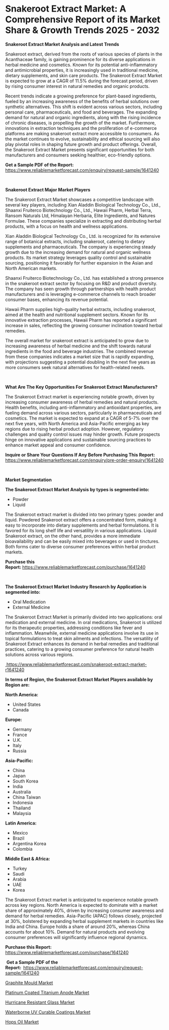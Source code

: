 <p><h1>Snakeroot Extract Market: A Comprehensive Report of its Market Share & Growth Trends 2025 - 2032</h1></p><p><strong>Snakeroot Extract Market Analysis and Latest Trends</strong></p>
<p><p>Snakeroot extract, derived from the roots of various species of plants in the Acanthaceae family, is gaining prominence for its diverse applications in herbal medicine and cosmetics. Known for its potential anti-inflammatory and antimicrobial properties, it is increasingly used in traditional medicine, dietary supplements, and skin care products. The Snakeroot Extract Market is expected to grow at a CAGR of 11.5% during the forecast period, driven by rising consumer interest in natural remedies and organic products.</p><p>Recent trends indicate a growing preference for plant-based ingredients, fueled by an increasing awareness of the benefits of herbal solutions over synthetic alternatives. This shift is evident across various sectors, including personal care, pharmaceuticals, and food and beverages. The expanding demand for natural and organic ingredients, along with the rising incidence of chronic diseases, is propelling the growth of the market. Furthermore, innovations in extraction techniques and the proliferation of e-commerce platforms are making snakeroot extract more accessible to consumers. As the market continues to evolve, sustainability and ethical sourcing will also play pivotal roles in shaping future growth and product offerings. Overall, the Snakeroot Extract Market presents significant opportunities for both manufacturers and consumers seeking healthier, eco-friendly options.</p></p>
<p><strong>Get a Sample PDF of the Report:&nbsp;</strong> <a href="https://www.reliablemarketforecast.com/enquiry/request-sample/1641240?utm_campaign=1906&utm_medium=2&utm_source=Github&utm_content=ia&utm_term=30012025&utm_id=snakeroot-extract">https://www.reliablemarketforecast.com/enquiry/request-sample/1641240</a></p>
<p>&nbsp;</p>
<p><strong>Snakeroot Extract Major Market Players</strong></p>
<p><p>The Snakeroot Extract Market showcases a competitive landscape with several key players, including Xian Aladdin Biological Technology Co., Ltd., Shaanxi Fruiterco Biotechnology Co., Ltd., Hawaii Pharm, Herbal Terra, Ransom Naturals Ltd, Himalayan Herbaria, Elite Ingredients, and Natures Formulae. These companies specialize in extracting and distributing herbal products, with a focus on health and wellness applications.</p><p>Xian Aladdin Biological Technology Co., Ltd. is recognized for its extensive range of botanical extracts, including snakeroot, catering to dietary supplements and pharmaceuticals. The company is experiencing steady growth due to the increasing demand for natural and organic wellness products. Its market strategy leverages quality control and sustainable sourcing, positioning it favorably for further expansion in the Asian and North American markets.</p><p>Shaanxi Fruiterco Biotechnology Co., Ltd. has established a strong presence in the snakeroot extract sector by focusing on R&D and product diversity. The company has seen growth through partnerships with health product manufacturers and is leveraging e-commerce channels to reach broader consumer bases, enhancing its revenue potential.</p><p>Hawaii Pharm supplies high-quality herbal extracts, including snakeroot, aimed at the health and nutritional supplement sectors. Known for its innovative extraction processes, Hawaii Pharm has reported a significant increase in sales, reflecting the growing consumer inclination toward herbal remedies.</p><p>The overall market for snakeroot extract is anticipated to grow due to increasing awareness of herbal medicine and the shift towards natural ingredients in the food and beverage industries. The combined revenue from these companies indicates a market size that is rapidly expanding, with projections suggesting a potential doubling in the next five years as more consumers seek natural alternatives for health-related needs.</p></p>
<p>&nbsp;</p>
<p><strong>What Are The Key Opportunities For Snakeroot Extract Manufacturers?</strong></p>
<p><p>The Snakeroot Extract market is experiencing notable growth, driven by increasing consumer awareness of herbal remedies and natural products. Health benefits, including anti-inflammatory and antioxidant properties, are fueling demand across various sectors, particularly in pharmaceuticals and cosmetics. The market is expected to expand at a CAGR of 5-7% over the next five years, with North America and Asia-Pacific emerging as key regions due to rising herbal product adoption. However, regulatory challenges and quality control issues may hinder growth. Future prospects hinge on innovative applications and sustainable sourcing practices to enhance market appeal and consumer confidence.</p></p>
<p><strong>Inquire or Share Your Questions If Any Before Purchasing This Report:</strong> <a href="https://www.reliablemarketforecast.com/enquiry/pre-order-enquiry/1641240?utm_campaign=1906&utm_medium=2&utm_source=Github&utm_content=ia&utm_term=30012025&utm_id=snakeroot-extract">https://www.reliablemarketforecast.com/enquiry/pre-order-enquiry/1641240</a></p>
<p>&nbsp;</p>
<p><strong>Market Segmentation</strong></p>
<p><strong>The Snakeroot Extract Market Analysis by types is segmented into:</strong></p>
<p><ul><li>Powder</li><li>Liquid</li></ul></p>
<p><p>The Snakeroot extract market is divided into two primary types: powder and liquid. Powdered Snakeroot extract offers a concentrated form, making it easy to incorporate into dietary supplements and herbal formulations. It is favored for its long shelf life and versatility in various applications. Liquid Snakeroot extract, on the other hand, provides a more immediate bioavailability and can be easily mixed into beverages or used in tinctures. Both forms cater to diverse consumer preferences within herbal product markets.</p></p>
<p><strong>Purchase this Report:&nbsp;</strong><a href="https://www.reliablemarketforecast.com/purchase/1641240?utm_campaign=1906&utm_medium=2&utm_source=Github&utm_content=ia&utm_term=30012025&utm_id=snakeroot-extract">https://www.reliablemarketforecast.com/purchase/1641240</a></p>
<p>&nbsp;</p>
<p><strong>The Snakeroot Extract Market Industry Research by Application is segmented into:</strong></p>
<p><ul><li>Oral Medication</li><li>External Medicine</li></ul></p>
<p><p>The Snakeroot Extract Market is primarily divided into two applications: oral medication and external medicine. In oral medications, Snakeroot is utilized for its therapeutic properties, addressing conditions like fever and inflammation. Meanwhile, external medicine applications involve its use in topical formulations to treat skin ailments and infections. The versatility of Snakeroot Extract enhances its demand in herbal remedies and traditional practices, catering to a growing consumer preference for natural health solutions across various regions.</p></p>
<p><a href="https://www.reliablemarketforecast.com/snakeroot-extract-market-r1641240?utm_campaign=1906&utm_medium=2&utm_source=Github&utm_content=ia&utm_term=30012025&utm_id=snakeroot-extract">&nbsp;https://www.reliablemarketforecast.com/snakeroot-extract-market-r1641240</a></p>
<p><strong>In terms of Region, the Snakeroot Extract Market Players available by Region are:</strong></p>
<p>
    <p> <strong> North America: </strong>
        <ul>
            <li>United States</li>
            <li>Canada</li>
        </ul>
        </p> 
    <p> <strong> Europe: </strong>
        <ul>
            <li>Germany</li>
            <li>France</li>
            <li>U.K.</li>
            <li>Italy</li>
            <li>Russia</li>
        </ul>
        </p> 
    <p> <strong> Asia-Pacific: </strong>
        <ul>
            <li>China</li>
            <li>Japan</li>
            <li>South Korea</li>
            <li>India</li>
            <li>Australia</li>
            <li>China Taiwan</li>
            <li>Indonesia</li>
            <li>Thailand</li>
            <li>Malaysia</li>
        </ul>
        </p> 
    <p> <strong> Latin America: </strong>
        <ul>
            <li>Mexico</li>
            <li>Brazil</li>
            <li>Argentina Korea</li>
            <li>Colombia</li>
        </ul>
        </p> 
    <p> <strong> Middle East & Africa: </strong>
        <ul>
            <li>Turkey</li>
            <li>Saudi</li>
            <li>Arabia</li>
            <li>UAE</li>
            <li>Korea</li>
        </ul>
    </p>
    </p>
<p><p>The Snakeroot Extract market is anticipated to experience notable growth across key regions. North America is expected to dominate with a market share of approximately 40%, driven by increasing consumer awareness and demand for herbal remedies. Asia-Pacific (APAC) follows closely, projected at 30%, bolstered by expanding herbal supplement markets in countries like India and China. Europe holds a share of around 20%, whereas China accounts for about 10%. Demand for natural products and evolving consumer preferences will significantly influence regional dynamics.</p></p>
<p><strong>Purchase this Report: </strong><a href="https://www.reliablemarketforecast.com/purchase/1641240?utm_campaign=1906&utm_medium=2&utm_source=Github&utm_content=ia&utm_term=30012025&utm_id=snakeroot-extract">https://www.reliablemarketforecast.com/purchase/1641240</a></p>
<p>&nbsp;<strong>Get a Sample PDF of the Report:&nbsp;&nbsp;</strong><a href="https://www.reliablemarketforecast.com/enquiry/request-sample/1641240?utm_campaign=1906&utm_medium=2&utm_source=Github&utm_content=ia&utm_term=30012025&utm_id=snakeroot-extract">https://www.reliablemarketforecast.com/enquiry/request-sample/1641240</a></p>
<p><strong></strong></p>
<p><p><a href="https://github.com/rahebeinum/Market-Research-Report-List-1/blob/main/graphite-mould-market.md?utm_campaign=1906&utm_medium=2&utm_source=Github&utm_content=ia&utm_term=30012025&utm_id=snakeroot-extract">Graphite Mould Market</a></p><p><a href="https://github.com/vilehoaguy/Market-Research-Report-List-1/blob/main/platinum-coated-titanium-anode-market.md?utm_campaign=1906&utm_medium=2&utm_source=Github&utm_content=ia&utm_term=30012025&utm_id=snakeroot-extract">Platinum Coated Titanium Anode Market</a></p><p><a href="https://github.com/ravenecashe/Market-Research-Report-List-1/blob/main/hurricane-resistant-glass-market.md?utm_campaign=1906&utm_medium=2&utm_source=Github&utm_content=ia&utm_term=30012025&utm_id=snakeroot-extract">Hurricane Resistant Glass Market</a></p><p><a href="https://github.com/redwaymarilynn63/Market-Research-Report-List-1/blob/main/waterborne-uv-curable-coatings-market.md?utm_campaign=1906&utm_medium=2&utm_source=Github&utm_content=ia&utm_term=30012025&utm_id=snakeroot-extract">Waterborne UV Curable Coatings Market</a></p><p><a href="https://github.com/ajconndra/Market-Research-Report-List-1/blob/main/hops-oil-market.md?utm_campaign=1906&utm_medium=2&utm_source=Github&utm_content=ia&utm_term=30012025&utm_id=snakeroot-extract">Hops Oil Market</a></p></p>